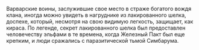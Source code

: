 Варварские воины, заслужившие свое место в страже богатого вождя клана, иногда можно увидеть в нагруднике из лакированного шелка, доспехе, который, несмотря на свою видимую легкость, защищает, как кираса. По легенде, секрет лакированного шелка был предоставлен человечеству эльфами в те времена, когда Железный Пакт был еще крепким, и люди сражались с паразитической тьмой Симбарума.